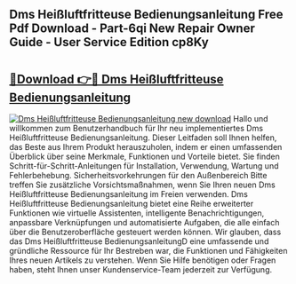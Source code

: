 ## Dms Heißluftfritteuse Bedienungsanleitung Free Pdf Download - Part-6qi New Repair Owner Guide - User Service Edition cp8Ky

# <h2><a href="http://df2ssfe.blite.top/?on=Dms+Hei%c3%9fluftfritteuse+Bedienungsanleitung">🔗Download 👉🔴 Dms Heißluftfritteuse Bedienungsanleitung</a></h2>

[![Dms Heißluftfritteuse Bedienungsanleitung new download](https://i.imgur.com/lujVjoI.png)](http://df2ssfe.blite.top/?on=Dms+Hei%c3%9fluftfritteuse+Bedienungsanleitung)
Hallo und willkommen zum Benutzerhandbuch für Ihr neu implementiertes Dms Heißluftfritteuse Bedienungsanleitung. Dieser Leitfaden soll Ihnen helfen, das Beste aus Ihrem Produkt herauszuholen, indem er einen umfassenden Überblick über seine Merkmale, Funktionen und Vorteile bietet. Sie finden Schritt-für-Schritt-Anleitungen für Installation, Verwendung, Wartung und Fehlerbehebung. Sicherheitsvorkehrungen für den Außenbereich Bitte treffen Sie zusätzliche Vorsichtsmaßnahmen, wenn Sie Ihren neuen Dms Heißluftfritteuse Bedienungsanleitung im Freien verwenden. Dms Heißluftfritteuse Bedienungsanleitung bietet eine Reihe erweiterter Funktionen wie virtuelle Assistenten, intelligente Benachrichtigungen, anpassbare Verknüpfungen und automatisierte Aufgaben, die alle einfach über die Benutzeroberfläche gesteuert werden können. Wir glauben, dass das Dms Heißluftfritteuse BedienungsanleitungD eine umfassende und gründliche Ressource für Ihr Bestreben war, die Funktionen und Fähigkeiten Ihres neuen Artikels zu verstehen. Wenn Sie Hilfe benötigen oder Fragen haben, steht Ihnen unser Kundenservice-Team jederzeit zur Verfügung.
